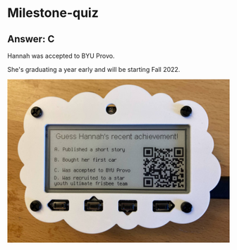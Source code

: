 # Milestone-quiz

## Answer: C
Hannah was accepted to BYU Provo. 

She's graduating a year early and will be starting Fall 2022.

![MagTag quiz](MagtagQuiz.jpg)
